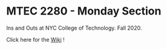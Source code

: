 # MTEC 2280 - Monday Section  
Ins and Outs at NYC College of Technology. Fall 2020.

Click here for the [Wiki](https://github.com/entertainmenttechnology/Berkoy-MTEC2280-FA20-M/wiki) !

